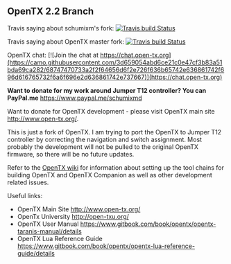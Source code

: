 ## OpenTX 2.2 Branch

Travis saying about schumixm's fork: [![Travis build Status](https://travis-ci.org/schumixmd/opentx.svg?branch=2.2)](https://travis-ci.org/schumixmd/opentx)

Travis saying about OpenTX master fork: [![Travis build Status](https://travis-ci.org/opentx/opentx.svg?branch=2.2)](https://travis-ci.org/opentx/opentx)

OpenTX chat: [![Join the chat at https://chat.open-tx.org](https://camo.githubusercontent.com/3d659054abd6ce21c0e47cf3b83a51bda69ca282/68747470733a2f2f64656d6f2e726f636b65742e636861742f696d616765732f6a6f696e2d636861742e737667)](https://chat.open-tx.org)

<b>Want to donate for my work around Jumper T12 controller? You can PayPal.me</b> https://www.paypal.me/schumixmd

Want to donate for OpenTX development - please visit OpenTX main site http://www.open-tx.org/.

This is just a fork of OpenTX. 
I am trying to port the OpenTX to Jumper T12 controller by correcting the navigation and switch assignment. 
Most probably the development will not be pulled to the original OpenTX firmware, so there will be no future updates. 

Refer to the [OpenTX wiki](https://github.com/opentx/opentx/wiki) for information about setting up the tool chains for building OpenTX and OpenTX Companion as well as other development related issues.

Useful links:
 * OpenTX Main Site http://www.open-tx.org/
 * OpenTx University http://open-txu.org/
 * OpenTX User Manual https://www.gitbook.com/book/opentx/opentx-taranis-manual/details
 * OpenTX Lua Reference Guide https://www.gitbook.com/book/opentx/opentx-lua-reference-guide/details
